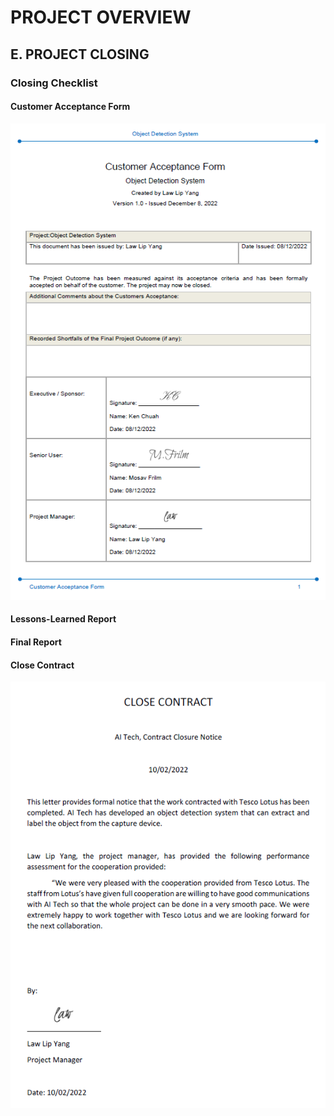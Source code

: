 # PROJECT OVERVIEW

## E. PROJECT CLOSING

### Closing Checklist

#### Customer Acceptance Form
![accept_form](Assets/customer_acceptance_form.png)

#### Lessons-Learned Report


#### Final Report


#### Close Contract
![close_contract](Assets/close_contract.png)
